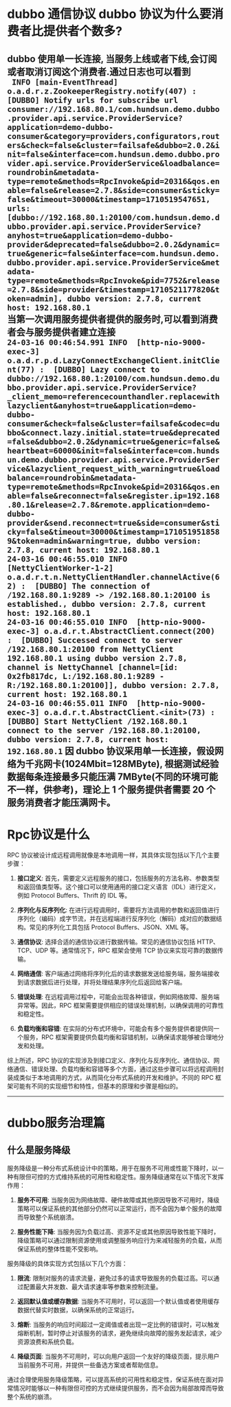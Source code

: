 # dubbo 通信协议 dubbo 协议为什么要消费者比提供者个数多?
dubbo 使用单一长连接, 当服务上线或者下线,会订阅或者取消订阅这个消费者.通过日志也可以看到  
`` INFO [main-EventThread] o.a.d.r.z.ZookeeperRegistry.notify(407) :  [DUBBO] Notify urls for subscribe url consumer://192.168.80.1/com.hundsun.demo.dubbo.provider.api.service.ProviderService?application=demo-dubbo-consumer&category=providers,configurators,routers&check=false&cluster=failsafe&dubbo=2.0.2&init=false&interface=com.hundsun.demo.dubbo.provider.api.service.ProviderService&loadbalance=roundrobin&metadata-type=remote&methods=RpcInvoke&pid=20316&qos.enable=false&release=2.7.8&side=consumer&sticky=false&timeout=30000&timestamp=1710519547651, urls: [dubbo://192.168.80.1:20100/com.hundsun.demo.dubbo.provider.api.service.ProviderService?anyhost=true&application=demo-dubbo-provider&deprecated=false&dubbo=2.0.2&dynamic=true&generic=false&interface=com.hundsun.demo.dubbo.provider.api.service.ProviderService&metadata-type=remote&methods=RpcInvoke&pid=7752&release=2.7.8&side=provider&timestamp=1710521177820&token=admin], dubbo version: 2.7.8, current host: 192.168.80.1``  
当第一次调用服务提供者提供的服务时,可以看到消费者会与服务提供者建立连接  
``24-03-16 00:46:54.991 INFO  [http-nio-9000-exec-3] o.a.d.r.p.d.LazyConnectExchangeClient.initClient(77) :  [DUBBO] Lazy connect to dubbo://192.168.80.1:20100/com.hundsun.demo.dubbo.provider.api.service.ProviderService?_client_memo=referencecounthandler.replacewithlazyclient&anyhost=true&application=demo-dubbo-consumer&check=false&cluster=failsafe&codec=dubbo&connect.lazy.initial.state=true&deprecated=false&dubbo=2.0.2&dynamic=true&generic=false&heartbeat=60000&init=false&interface=com.hundsun.demo.dubbo.provider.api.service.ProviderService&lazyclient_request_with_warning=true&loadbalance=roundrobin&metadata-type=remote&methods=RpcInvoke&pid=20316&qos.enable=false&reconnect=false&register.ip=192.168.80.1&release=2.7.8&remote.application=demo-dubbo-provider&send.reconnect=true&side=consumer&sticky=false&timeout=30000&timestamp=1710519518589&token=admin&warning=true, dubbo version: 2.7.8, current host: 192.168.80.1``  
``24-03-16 00:46:55.010 INFO  [NettyClientWorker-1-2] o.a.d.r.t.n.NettyClientHandler.channelActive(62) :  [DUBBO] The connection of /192.168.80.1:9289 -> /192.168.80.1:20100 is established., dubbo version: 2.7.8, current host: 192.168.80.1``   
``24-03-16 00:46:55.010 INFO  [http-nio-9000-exec-3] o.a.d.r.t.AbstractClient.connect(200) :  [DUBBO] Successed connect to server /192.168.80.1:20100 from NettyClient 192.168.80.1 using dubbo version 2.7.8, channel is NettyChannel [channel=[id: 0x2fb817dc, L:/192.168.80.1:9289 - R:/192.168.80.1:20100]], dubbo version: 2.7.8, current host: 192.168.80.1``  
``24-03-16 00:46:55.011 INFO  [http-nio-9000-exec-3] o.a.d.r.t.AbstractClient.<init>(73) :  [DUBBO] Start NettyClient /192.168.80.1 connect to the server /192.168.80.1:20100, dubbo version: 2.7.8, current host: 192.168.80.1``
 因 dubbo 协议采用单一长连接，假设网络为千兆网卡(1024Mbit=128MByte), 根据测试经验数据每条连接最多只能压满 7MByte(不同的环境可能不一样，供参考)，理论上 1 个服务提供者需要 20 个服务消费者才能压满网卡。
---

# Rpc协议是什么

RPC 协议被设计成远程调用就像是本地调用一样，其具体实现包括以下几个主要步骤：

1. **接口定义**: 首先，需要定义远程服务的接口，包括服务的方法名称、参数类型和返回值类型等。这个接口可以使用通用的接口定义语言（IDL）进行定义，例如 Protocol Buffers、Thrift 的 IDL 等。

2. **序列化与反序列化**: 在进行远程调用时，需要将方法调用的参数和返回值进行序列化（编码）成字节流，并在远程端进行反序列化（解码）成对应的数据结构。常见的序列化工具包括 Protocol Buffers、JSON、XML 等。

3. **通信协议**: 选择合适的通信协议进行数据传输。常见的通信协议包括 HTTP、TCP、UDP 等。通常情况下，RPC 框架会使用 TCP 协议来实现可靠的数据传输。

4. **网络通信**: 客户端通过网络将序列化后的请求数据发送给服务端，服务端接收到请求数据后进行处理，并将处理结果序列化后返回给客户端。

5. **错误处理**: 在远程调用过程中，可能会出现各种错误，例如网络故障、服务端异常等。因此，RPC 框架需要提供相应的错误处理机制，以确保调用的可靠性和稳定性。

6. **负载均衡和容错**: 在实际的分布式环境中，可能会有多个服务提供者提供同一个服务，RPC 框架需要提供负载均衡和容错机制，以确保请求能够被合理地分发和处理。

综上所述，RPC 协议的实现涉及到接口定义、序列化与反序列化、通信协议、网络通信、错误处理、负载均衡和容错等多个方面，通过这些步骤可以将远程调用封装成类似于本地调用的方式，从而简化分布式系统的开发和维护。不同的 RPC 框架可能有不同的实现细节和特性，但基本的原理和步骤是相似的。

----

# dubbo服务治理篇
## 什么是服务降级
服务降级是一种分布式系统设计中的策略，用于在服务不可用或性能下降时，以一种有限但可控的方式维持系统的可用性和稳定性。服务降级通常在以下情况下发挥作用：

1. **服务不可用**: 当服务因为网络故障、硬件故障或其他原因导致不可用时，降级策略可以保证系统的其他部分仍然可以正常运行，而不会因为单个服务的故障而导致整个系统崩溃。

2. **服务性能下降**: 当服务因为负载过高、资源不足或其他原因导致性能下降时，降级策略可以通过限制资源使用或调整服务响应行为来减轻服务的负载，从而保证系统的整体性能不受影响。

服务降级的具体实现方式包括以下几个方面：

1. **限流**: 限制对服务的请求流量，避免过多的请求导致服务的负载过高。可以通过配置最大并发数、最大请求速率等参数来控制流量。

2. **返回默认值或缓存数据**: 当服务不可用时，可以返回一个默认值或者使用缓存数据代替实时数据，以确保系统的正常运行。

3. **熔断**: 当服务的响应时间超过一定阈值或者出现一定比例的错误时，可以触发熔断机制，暂时停止对该服务的请求，避免继续向故障的服务发起请求，减少资源浪费和系统负载。

4. **降级页面**: 当服务不可用时，可以向用户返回一个友好的降级页面，提示用户当前服务不可用，并提供一些备选方案或者帮助信息。

通过合理使用服务降级策略，可以提高系统的可用性和稳定性，保证系统在面对异常情况时能够以一种有限但可控的方式继续提供服务，而不会因为局部故障而导致整个系统的崩溃。

